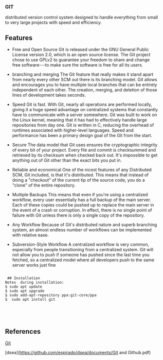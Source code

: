 ### GIT 
distributed version control system designed to handle everything from small to very large projects with speed and efficiency.


## Features

  * Free and Open Source
Git is released under the GNU General Public License version 2.0, which is an open source license. The Git project chose to use GPLv2 to guarantee your freedom to share and change free software---to make sure the software is free for all its users.
   * branching and merging
   The Git feature that really makes it stand apart from nearly every other SCM out there is its branching model.
Git allows and encourages you to have multiple local branches that can be entirely independent of each other. The creation, merging, and deletion of those lines of development takes seconds.

  * Speed
  Git is fast. With Git, nearly all operations are performed locally, giving it a huge speed advantage on centralized systems that constantly have to communicate with a server somewhere.
Git was built to work on the Linux kernel, meaning that it has had to effectively handle large repositories from day one. Git is written in C, reducing the overhead of runtimes associated with higher-level languages. Speed and performance has been a primary design goal of the Git from the start.
  * Secure
  The data model that Git uses ensures the cryptographic integrity of every bit of your project. Every file and commit is checksummed and retrieved by its checksum when checked back out. It's impossible to get anything out of Git other than the exact bits you put in.
  * Reliable and economical
  One of the nicest features of any Distributed SCM, Git included, is that it's distributed. This means that instead of doing a "checkout" of the current tip of the source code, you do a "clone" of the entire repository.

   * Multiple Backups
This means that even if you're using a centralized workflow, every user essentially has a full backup of the main server. Each of these copies could be pushed up to replace the main server in the event of a crash or corruption. In effect, there is no single point of failure with Git unless there is only a single copy of the repository.

   * Any Workflow
Because of Git's distributed nature and superb branching system, an almost endless number of workflows can be implemented with relative ease.

  * Subversion-Style Workflow
A centralized workflow is very common, especially from people transitioning from a centralized system. Git will not allow you to push if someone has pushed since the last time you fetched, so a centralized model where all developers push to the same server works just fine
  
```

 ## Installation
Notes  during installation:
$ sudo apt update
$ sudo apt upgrade
$ sudo add-apt-repository ppa:git-core/ppa
$  sudo apt install git





```



## References

 [Git](https://git-scm.com/)
 
 [dsea](https://github.com/espirado/dsea/documents/Git and Github.pdf)


